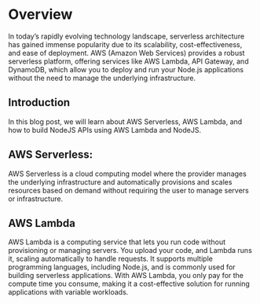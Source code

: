 
# Overview

In today’s rapidly evolving technology landscape, serverless architecture has gained immense popularity due to its scalability, cost-effectiveness, and ease of deployment. AWS (Amazon Web Services) provides a robust serverless platform, offering services like AWS Lambda, API Gateway, and DynamoDB, which allow you to deploy and run your Node.js applications without the need to manage the underlying infrastructure.

## Introduction

In this blog post, we will learn about AWS Serverless, AWS Lambda, and how to build NodeJS APIs using AWS Lambda and NodeJS.

## AWS Serverless:

AWS Serverless is a cloud computing model where the provider manages the underlying infrastructure and automatically provisions and scales resources based on demand without requiring the user to manage servers or infrastructure.

## AWS Lambda

AWS Lambda is a computing service that lets you run code without provisioning or managing servers. You upload your code, and Lambda runs it, scaling automatically to handle requests. It supports multiple programming languages, including Node.js, and is commonly used for building serverless applications. With AWS Lambda, you only pay for the compute time you consume, making it a cost-effective solution for running applications with variable workloads.
